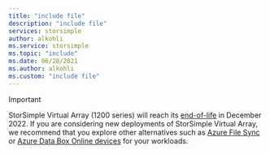 ```yaml
---
title: "include file"
description: "include file"
services: storsimple
author: alkohli
ms.service: storsimple
ms.topic: "include"
ms.date: 06/28/2021
ms.author: alkohli
ms.custom: "include file"
---
```


> [!IMPORTANT]
> StorSimple Virtual Array (1200 series) will reach its [end-of-life](https://support.microsoft.com/lifecycle/search?alpha=Azure%20StorSimple%201200%20Series) in December 2022. If you are considering new deployments of StorSimple Virtual Array, we recommend that you explore other alternatives such as [Azure File Sync](../articles/storage/file-sync/file-sync-deployment-guide.md) or [Azure Data Box Online devices](../articles/databox-online/index.yml) for your workloads.
